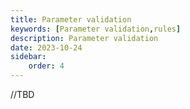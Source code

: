 ```yaml
---
title: Parameter validation
keywords: [Parameter validation,rules]
description: Parameter validation
date: 2023-10-24
sidebar:
    order: 4
---
```


//TBD